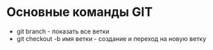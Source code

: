 # Основные команды GIT
- git branch - показать все ветки
- git checkout -b имя ветки - создание и переход на новую ветку